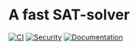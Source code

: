 # A fast SAT-solver

[![CI](https://github.com/nishaq503/merge-sat/workflows/CI/badge.svg)](https://github.com/nishaq503/merge-sat/actions/workflows/ci.yml)
[![Security](https://github.com/nishaq503/merge-sat/workflows/Security%20and%20Dependencies/badge.svg)](https://github.com/nishaq503/merge-sat/actions/workflows/security.yml)
[![Documentation](https://github.com/nishaq503/merge-sat/workflows/Documentation/badge.svg)](https://github.com/nishaq503/merge-sat/actions/workflows/docs.yml)
